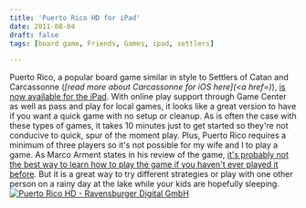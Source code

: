 ```yaml
---
title: 'Puerto Rico HD for iPad'
date: 2011-08-04
draft: false
tags: [board game, Friends, Games, ipad, settlers]

---
```


Puerto Rico, a popular board game similar in style to Settlers of Catan and Carcassonne (_[read more about Carcassonne for iOS here](<a href=)_), [is now available for the iPad](http://click.linksynergy.com/fs-bin/stat?id=6PFrOqNV4B8&offerid=146261&type=3&subid=0&tmpid=1826&RD_PARM1=http%253A%252F%252Fitunes.apple.com%252Fca%252Fapp%252Fpuerto-rico-hd%252Fid438437326%253Fmt%253D8%2526uo%253D4%2526partnerId%253D30). With online play support through Game Center as well as pass and play for local games, it looks like a great version to have if you want a quick game with no setup or cleanup. As is often the case with these types of games, it takes 10 minutes just to get started so they're not conducive to quick, spur of the moment play. Plus, Puerto Rico requires a minimum of three players so it's not possible for my wife and I to play a game. As Marco Arment states in his review of the game, [it's probably not the best way to learn how to play the game if you haven't ever played it before](http://www.marco.org/2011/08/04/puerto-rico-hd-ipad-board-game-review). But it is a great way to try different strategies or play with one other person on a rainy day at the lake while your kids are hopefully sleeping. [![Puerto Rico HD - Ravensburger Digital GmbH](http://ax.phobos.apple.com.edgesuite.net/images/web/linkmaker/badge_appstore-lrg.gif)](http://click.linksynergy.com/fs-bin/stat?id=6PFrOqNV4B8&offerid=146261&type=3&subid=0&tmpid=1826&RD_PARM1=http%253A%252F%252Fitunes.apple.com%252Fca%252Fapp%252Fpuerto-rico-hd%252Fid438437326%253Fmt%253D8%2526uo%253D4%2526partnerId%253D30)